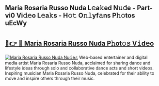 ## Maria Rosaria Russo Nuda L𝚎a𝚔ed N𝚞𝚍e - Part-vi0 Vi𝚍𝚎o L𝚎a𝚔s - H𝚘𝚝 O𝚗𝚕yf𝚊ns P𝚑𝚘tos uEcWy

# <h2><a href="http://kf4rivd.oniu.top/?m=Maria+Rosaria+Russo+Nuda">🔗👉 🔴 Maria Rosaria Russo Nuda P𝚑ot𝚘𝚜 V𝚒d𝚎o</a></h2>

[![Maria Rosaria Russo Nuda Nu𝚍e𝚜](https://i.imgur.com/0qMVB7G.gif)](http://kf4rivd.oniu.top/?m=Maria+Rosaria+Russo+Nuda)
Web-based entertainer and digital media artist Maria Rosaria Russo Nuda, acclaimed for sharing dance and lifestyle ideas through solo and collaborative dance acts and short videos. Inspiring musician Maria Rosaria Russo Nuda, celebrated for their ability to move and inspire others through their music.  
